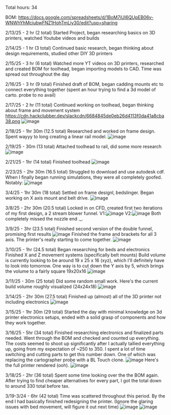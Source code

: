 Total hours: 34

BOM: https://docs.google.com/spreadsheets/d/1BoM7iUl6QUpEB06v-WNWhYhMciubwFNZ1HohTmLiy30/edit?usp=sharing

2/13/25 - 2 hr (2 total)
Started Project, began researching basics on 3D printers, watched Youtube videos and builds

2/14/25 - 1 hr (3 total)
Continued basic research, began thinking about design requirements, studied other DIY 3D printers

2/15/25 - 3 hr (6 total)
Watched more YT videos on 3D printers, researched and created BOM for toolhead, began importing models to CAD. Time was spread out throughout the day

2/16/25 - 3 hr (9 total)
Finished draft of BOM, began cadding mounts etc to connect everything together (spent an hour trying to find a 3d model of carto. probe to no avail)

2/17/25 - 2 hr (11 total)
Continued working on toolhead, began thinking about frame and movement system
https://cdn.hackclubber.dev/slackcdn/6684845de0eb26d4113f0da41a8cba38.png
![image](https://github.com/user-attachments/assets/01c439c8-47d2-4a28-a76d-a75fc61e13b4)

2/18/25 - 1hr 30m (12.5 total)
Researched and worked on frame design. Spent wayyy to long creating a linear rail model.
![image](https://github.com/user-attachments/assets/51415975-1f88-4109-a288-6bb900b8a315)

2/19/25 - 30m (13 total)
Attached toolhead to rail, did some more research
![image](https://github.com/user-attachments/assets/dd9d3322-2139-4337-ae67-9933c461a7ff)

2/21/25 - 1hr (14 total)
Finished toolhead
![image](https://github.com/user-attachments/assets/dcb69451-0936-447d-97f5-feb8db14a2be)

2/23/25 - 2hr 30m (16.5 total)
Struggled to download and use autodesk cdf. When I finally began running simulations, they were all completely goofed. Notably:
![image](https://github.com/user-attachments/assets/d89c51e9-5a76-48d7-827b-083919ab9782)

3/4/25 - 1hr 30m (18 total)
Settled on frame designl, bedslinger. Began working on X axis mount and belt drive.
![image](https://github.com/user-attachments/assets/f56e778a-a176-4f15-a74f-409ac1c81624)

3/8/25 - 2hr 30m (20.5 total)
Locked in on CFD, created first two iterations of my first design, a 2 stream blower funnel.
V1:![image](https://github.com/user-attachments/assets/d6fb6bbf-abf5-4dd4-85ee-c999e6ce05dc)
V2:![image](https://github.com/user-attachments/assets/e30228c6-5c0f-4b0e-804d-912f68678d95)
Both completely missed the nozzle end ._.

3/9/25 - 3hr (23.5 total)
Finished second version of the double funnel, promising first results
![image](https://github.com/user-attachments/assets/1b03d269-07cb-4faf-bdef-5f28e6cfacef)
Finished the frame and brackets for all 3 axis. The printer's really starting to come together.
![image](https://github.com/user-attachments/assets/6395274d-2a62-40a7-8633-4aeda7ff58d1)

3/10/25 - 1hr (24.5 total)
Began researching for beds and electronics
Finished X and Z movement systems (specifically belt mounts)
Build volume is currently looking to be around 19 x 25 x 16 (xyz), which I'll definitely have to look into tomorrow. One way is to cut down the Y axis by 5, which brings the volume to a fairly square 19x20x16
![image](https://github.com/user-attachments/assets/5c39bbb9-b04c-459f-9aa3-76788edd1f90)

3/11/25 - 30m (25 total)
Did some random small work. Here's the current build volume roughly visualized (24x24x18)
![image](https://github.com/user-attachments/assets/faa6b673-a931-4536-a2d1-d3902bfdf0b8)

3/14/25 - 2hr 30m (27.5 total)
Finished up (almost) all of the 3D printer not including electronics
![image](https://github.com/user-attachments/assets/6704d89e-68c3-4db1-bcac-fb89180e9ae4)

3/15/25 - 1hr 30m (29 total)
Started the day with minimal knowledge on 3d printer electronics setups, ended with a solid grasp of components and how they work together. 

3/16/25 - 5hr (34 total)
Finished researching electronics and finalized parts needed. Went through the BOM and checked and counted up everything. The costs seemed to shoot up significantly after I actually tallied everything up, going from my expectation of ~250 to 350. I spent a lot of time switching and cutting parts to get this number down. One of which was replacing the cartographer probe with a BL Touch clone.
![image](https://github.com/user-attachments/assets/5101fd8c-3462-40ea-b3a2-6cf0d36dbb42)
Here's the full printer rendered  (ooh). ![image](https://github.com/user-attachments/assets/e2794985-d96e-49b5-ab51-7955f0b84594)

3/18/25 - 2hr (36 total)
Spent some time looking over the the BOM again. After trying to find cheaper alternatives for every part, I got the total down to around 330 total before tax.

3/19-3/24 - 6hr (42 total)
Time was scattered throughout this period. By the end I had basically finished redesigning the printer. (Ignore the glaring issues with bed movement, will figure it out next time)
![image](https://github.com/user-attachments/assets/6fb435ef-8757-42c5-b93a-a0ea940464a7)
![image](https://github.com/user-attachments/assets/5eae9fdd-d082-46ad-8116-a8c66709dbb7)


